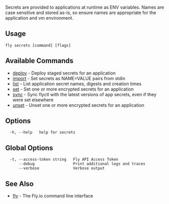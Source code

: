 Secrets are provided to applications at runtime as ENV variables. Names are
		case sensitive and stored as-is, so ensure names are appropriate for
		the application and vm environment.
		

## Usage
~~~
fly secrets [command] [flags]
~~~

## Available Commands
* [deploy](/docs/flyctl/secrets-deploy/)	 - Deploy staged secrets for an application
* [import](/docs/flyctl/secrets-import/)	 - Set secrets as NAME=VALUE pairs from stdin
* [list](/docs/flyctl/secrets-list/)	 - List application secret names, digests and creation times
* [set](/docs/flyctl/secrets-set/)	 - Set one or more encrypted secrets for an application
* [sync](/docs/flyctl/secrets-sync/)	 - Sync flyctl with the latest versions of app secrets, even if they were set elsewhere
* [unset](/docs/flyctl/secrets-unset/)	 - Unset one or more encrypted secrets for an application

## Options

~~~
  -h, --help   help for secrets
~~~

## Global Options

~~~
  -t, --access-token string   Fly API Access Token
      --debug                 Print additional logs and traces
      --verbose               Verbose output
~~~

## See Also

* [fly](/docs/flyctl/help/)	 - The Fly.io command line interface

